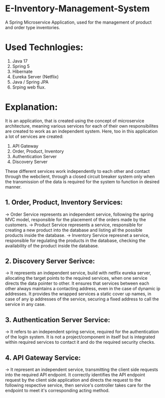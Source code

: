 # E-Inventory-Management-System
A Spring Microservice Application, used for the management of product and order type inventories.

# Used Technlogies: 
1. Java 17
2. Spring 5
3. Hibernate
4. Eureka Server (Netflix)
5. Java / Spring JPA
6. Srping web flux.

# Explanation: 

It is an application, that is created using the concept of microservice architecture, meaning various services for each of their own responsibilites are created to work as an independent system. Here, too in this application a lot of services are created: 
1. API Gateway
2. Order, Product, Inventory
3. Authentication Server
4. Discovery Server

These different services work independently to each other and contact through the webclient, through a closed circuit breaker system only when the transmission of the data is required for the system to function in desired manner. 

## 1. Order, Product, Inventory Services:
-> Order Service represents an independent service, following the spring MVC model, responsible for the placement of the orders made by the customers. 
-> Product Service represents a service, responsible for creating a new product into the database and listing all the possible products inside the database. 
-> Inventory Service represnet a service, responsible for regulating the products in the database, checking the availability of the product inside the database. 
  
## 2. Discovery Server Serivce: 
-> It represents an independent service, build with netflix eureka server, allocating the target points to the required services, when one service directs the data pointer to other. It ensures that 
   services between each other always maintains a contacting address, even in the case of dynamic ip addresses. It provides the wrapped services a static cover up names, in case of any ip addresses of the    service, securing a fixed address to call the service in any case.  

## 3. Authentication Server Service: 
-> It refers to an independent spring service, required for the authentication of the login system. It is not a project/component in itself but is integrated within required services to contact it and do     the required security checks.  

## 4. API Gateway Service: 
-> It represent an independent service, transmitting the client side requests into the required API endpoint. It correctly identifies the API endpoint request by the client side application and directs       the request to the following respective service, then service's controller takes care for the endpoint to meet it's corresponding acting method.    

